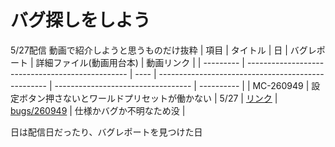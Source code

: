 # バグ探しをしよう
5/27配信
動画で紹介しようと思うものだけ抜粋
| 項目      | タイトル                                         | 日   | バグレポート                                       | 詳細ファイル(動画用台本)           | 動画リンク |
| --------- | ------------------------------------------------ | ---- | -------------------------------------------------- | ---------------------------------- | ---------- |
| MC-260949 | 設定ボタン押さないとワールドプリセットが働かない | 5/27 | [リンク](https://bugs.mojang.com/browse/MC-260949) | [bugs/260949](bugs/260949/main.md) | 仕様かバグか不明なため没     |

日は配信日だったり、バグレポートを見つけた日
